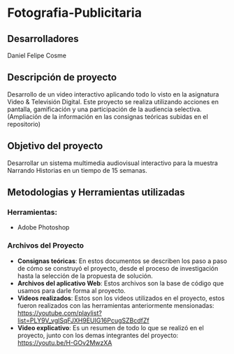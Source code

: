 # Fotografia-Publicitaria

## Desarrolladores
Daniel Felipe Cosme

## Descripción de proyecto
Desarrollo de un video interactivo aplicando todo lo visto en la asignatura Video & Televisión Digital. Este proyecto se realiza utilizando acciones en pantalla, gamificación y una participación de la audiencia selectiva. (Ampliación de la información en las consignas teóricas subidas en el repositorio)

## Objetivo del proyecto
Desarrollar un sistema multimedia audiovisual interactivo para la muestra Narrando Historias en un tiempo de 15 semanas.

## Metodologias y Herramientas utilizadas
### Herramientas:
- Adobe Photoshop

### Archivos del Proyecto
- **Consignas teóricas**: En estos documentos se describen los paso a paso de cómo se construyó el proyecto, desde el proceso de investigación hasta la selección de la propuesta de solución.
- **Archivos del aplicativo Web**: Estos archivos son la base de código que usamos para darle forma al proyecto.
- **Videos realizados**: Estos son los videos utilizados en el proyecto, estos fueron realizados con las herramientas anteriormente mensionadas: https://youtube.com/playlist?list=PLY9V_vglSqFJXH9EUIG16PcugSZBcdfZf
- **Video explicativo**: Es un resumen de todo lo que se realizó en el proyecto, junto con los demas integrantes del proyecto: https://youtu.be/H-GOv2MwzXA 
